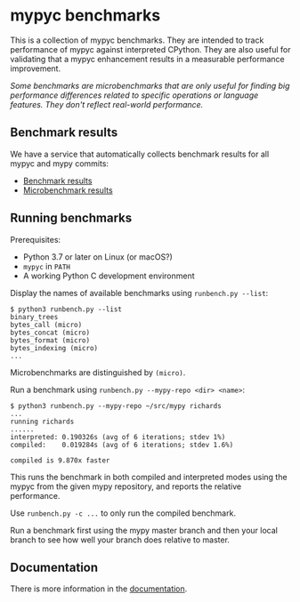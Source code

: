 # mypyc benchmarks

This is a collection of mypyc benchmarks. They are intended to track
performance of mypyc against interpreted CPython. They are also useful
for validating that a mypyc enhancement results in a measurable
performance improvement.

*Some benchmarks are microbenchmarks that are only useful for finding
big performance differences related to specific operations or language
features. They don't reflect real-world performance.*

## Benchmark results

We have a service that automatically collects benchmark results for
all mypyc and mypy commits:

* [Benchmark results](https://github.com/mypyc/mypyc-benchmark-results/blob/master/reports/summary-main.md)
* [Microbenchmark results](https://github.com/mypyc/mypyc-benchmark-results/blob/master/reports/summary-microbenchmarks.md)

## Running benchmarks

Prerequisites:

* Python 3.7 or later on Linux (or macOS?)
* `mypyc` in `PATH`
* A working Python C development environment

Display the names of available benchmarks using `runbench.py --list`:

```
$ python3 runbench.py --list
binary_trees
bytes_call (micro)
bytes_concat (micro)
bytes_format (micro)
bytes_indexing (micro)
...
```

Microbenchmarks are distinguished by `(micro)`.

Run a benchmark using `runbench.py --mypy-repo <dir> <name>`:

```
$ python3 runbench.py --mypy-repo ~/src/mypy richards
...
running richards
......
interpreted: 0.190326s (avg of 6 iterations; stdev 1%)
compiled:    0.019284s (avg of 6 iterations; stdev 1.6%)

compiled is 9.870x faster
```

This runs the benchmark in both compiled and interpreted modes using
the mypyc from the given mypy repository, and reports the relative
performance.

Use `runbench.py -c ...` to only run the compiled benchmark.

Run a benchmark first using the mypy master branch and then your local
branch to see how well your branch does relative to master.

## Documentation

There is more information in the
[documentation](https://github.com/mypyc/mypyc-benchmarks/blob/master/doc/benchmarks.rst).
